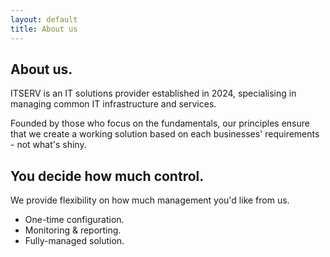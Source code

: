 ```yaml
---
layout: default
title: About us
---
```

<section>
  <div>
    <h2>About us.</h2>
    <p>ITSERV is an IT solutions provider established in 2024, specialising in managing common IT infrastructure and services.</p>
    <p>Founded by those who focus on the fundamentals, our principles ensure that we create a working solution based on each businesses' requirements - not what's shiny.</p>
  </div>
</section>

<section class="section--highlight">
  <div>
    <h2>You decide how much control.</h2>
    <p>We provide flexibility on how much management you'd like from us.</p>
    <ul>
      <li>One-time configuration.</li>
      <li>Monitoring & reporting.</li>
      <li>Fully-managed solution.</li>
    </ul>
  </div>
</section>